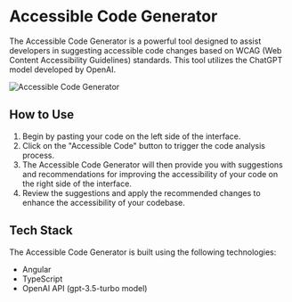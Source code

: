 # Accessible Code Generator

The Accessible Code Generator is a powerful tool designed to assist developers in suggesting accessible code changes based on WCAG (Web Content Accessibility Guidelines) standards. This tool utilizes the ChatGPT model developed by OpenAI.

![Accessible Code Generator](https://github.com/jagdishpatil02/accessible-code-generator/assets/18285635/e9c8ed35-bfba-4b74-92fc-160782a3509c)

## How to Use

1. Begin by pasting your code on the left side of the interface.
2. Click on the "Accessible Code" button to trigger the code analysis process.
3. The Accessible Code Generator will then provide you with suggestions and recommendations for improving the accessibility of your code on the right side of the interface.
4. Review the suggestions and apply the recommended changes to enhance the accessibility of your codebase.

## Tech Stack

The Accessible Code Generator is built using the following technologies:

- Angular
- TypeScript
- OpenAI API (gpt-3.5-turbo model)
